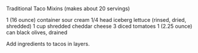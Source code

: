 Traditional Taco Mixins
(makes about 20 servings)

1 (16 ounce) container sour cream
1/4 head iceberg lettuce (rinsed, dried, shredded)
1 cup shredded cheddar cheese
3 diced tomatoes
1 (2.25 ounce) can black olives, drained

Add ingredients to tacos in layers. 



